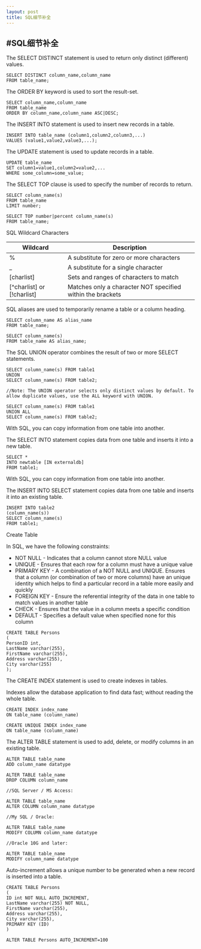 ```yaml
---
layout: post
title: SQL细节补全
---
```

#SQL细节补全
-
The SELECT DISTINCT statement is used to return only distinct (different) values.  

~~~
SELECT DISTINCT column_name,column_name
FROM table_name;
~~~
The ORDER BY keyword is used to sort the result-set.

~~~
SELECT column_name,column_name
FROM table_name
ORDER BY column_name,column_name ASC|DESC;
~~~
The INSERT INTO statement is used to insert new records in a table.

~~~
INSERT INTO table_name (column1,column2,column3,...)
VALUES (value1,value2,value3,...);
~~~
The UPDATE statement is used to update records in a table.

~~~
UPDATE table_name
SET column1=value1,column2=value2,...
WHERE some_column=some_value;
~~~

The SELECT TOP clause is used to specify the number of records to return.

~~~
SELECT column_name(s)
FROM table_name
LIMIT number;

SELECT TOP number|percent column_name(s)
FROM table_name;
~~~

SQL Wildcard Characters

Wildcard |	Description
---------|-------------------
% |	A substitute for zero or more characters
_ |	A substitute for a single character
[charlist] |	Sets and ranges of characters to match
[^charlist] or [!charlist] | 	Matches only a character NOT specified within the brackets

SQL aliases are used to temporarily rename a table or a column heading.

~~~
SELECT column_name AS alias_name
FROM table_name;

SELECT column_name(s)
FROM table_name AS alias_name;
~~~
The SQL UNION operator combines the result of two or more SELECT statements.

~~~
SELECT column_name(s) FROM table1
UNION
SELECT column_name(s) FROM table2;

//Note: The UNION operator selects only distinct values by default. To allow duplicate values, use the ALL keyword with UNION.

SELECT column_name(s) FROM table1
UNION ALL
SELECT column_name(s) FROM table2;
~~~
With SQL, you can copy information from one table into another.

The SELECT INTO statement copies data from one table and inserts it into a new table.

~~~
SELECT *
INTO newtable [IN externaldb]
FROM table1;
~~~
With SQL, you can copy information from one table into another.

The INSERT INTO SELECT statement copies data from one table and inserts it into an existing table.

~~~
INSERT INTO table2
(column_name(s))
SELECT column_name(s)
FROM table1;
~~~

Create Table

In SQL, we have the following constraints:

* NOT NULL - Indicates that a column cannot store NULL value
* UNIQUE - Ensures that each row for a column must have a unique value
* PRIMARY KEY - A combination of a NOT NULL and UNIQUE. Ensures that a column (or combination of two or more columns) have an unique identity which helps to find a particular record in a table more easily and quickly
* FOREIGN KEY - Ensure the referential integrity of the data in one table to match values in another table
* CHECK - Ensures that the value in a column meets a specific condition
* DEFAULT - Specifies a default value when specified none for this column


~~~
CREATE TABLE Persons
(
PersonID int,
LastName varchar(255),
FirstName varchar(255),
Address varchar(255),
City varchar(255)
);
~~~
The CREATE INDEX statement is used to create indexes in tables.

Indexes allow the database application to find data fast; without reading the whole table.

~~~
CREATE INDEX index_name
ON table_name (column_name)

CREATE UNIQUE INDEX index_name
ON table_name (column_name)
~~~
The ALTER TABLE statement is used to add, delete, or modify columns in an existing table.

~~~
ALTER TABLE table_name
ADD column_name datatype

ALTER TABLE table_name
DROP COLUMN column_name

//SQL Server / MS Access:

ALTER TABLE table_name
ALTER COLUMN column_name datatype

//My SQL / Oracle:

ALTER TABLE table_name
MODIFY COLUMN column_name datatype

//Oracle 10G and later:

ALTER TABLE table_name
MODIFY column_name datatype

~~~
Auto-increment allows a unique number to be generated when a new record is inserted into a table.

~~~
CREATE TABLE Persons
(
ID int NOT NULL AUTO_INCREMENT,
LastName varchar(255) NOT NULL,
FirstName varchar(255),
Address varchar(255),
City varchar(255),
PRIMARY KEY (ID)
)

ALTER TABLE Persons AUTO_INCREMENT=100
~~~

